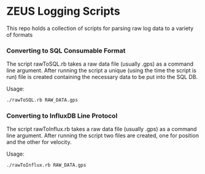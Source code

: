 # ZEUS Logging Scripts
This repo holds a collection of scripts for parsing raw log data to a variety of formats


### Converting to SQL Consumable Format
The script rawToSQL.rb takes a raw data file (usually .gps) as a command line argument.
After running the script a unique (using the time the script is run) file is created containing the necessary data to be put into the SQL DB.

Usage:
```sh
./rawToSQL.rb RAW_DATA.gps
```

### Converting to InfluxDB Line Protocol
The script rawToInflux.rb takes a raw data file (usually .gps) as a command line argument.
After running the script two files are created, one for position and the other for velocity.

Usage:
```sh
./rawToInflux.rb RAW_DATA.gps
```
